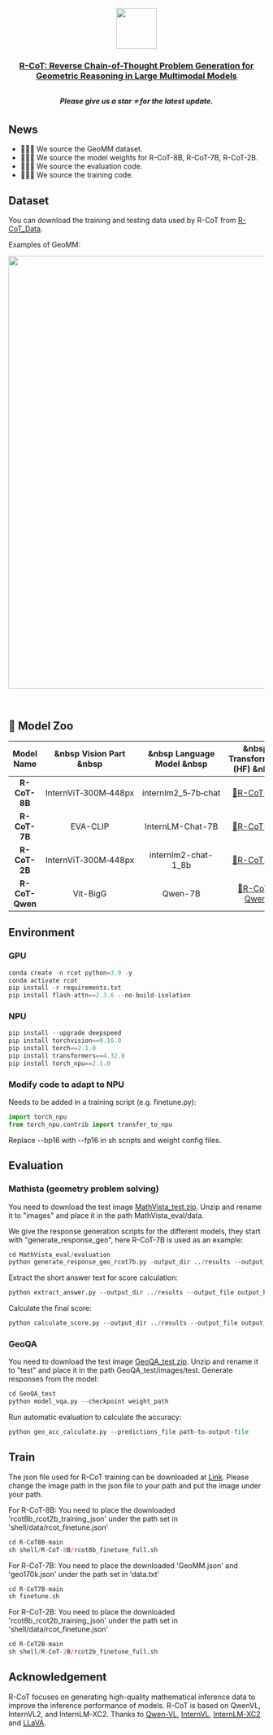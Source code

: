 <p align="center">
    <img src="https://s21.ax1x.com/2024/10/17/pAUm9qH.png" width="80" style="margin-bottom: 0.2;"/>
<p>

<h3 align="center"> <a href="">R-CoT: Reverse Chain-of-Thought Problem Generation for Geometric Reasoning in Large Multimodal Models</a></h3>
<h2></h2>

<h5 align="center"> Please give us a star ⭐ for the latest update.  </h5>

<h5 align="center">


## News 
* 🎉🎉🎉 We source the GeoMM dataset.
* 🎉🎉🎉 We source the model weights for R-CoT-8B, R-CoT-7B, R-CoT-2B.
* 🎉🎉🎉 We source the evaluation code.
* 🎉🎉🎉 We source the training code.


## Dataset
You can download the training and testing data used by R-CoT from [R-CoT_Data](https://huggingface.co/datasets/dle666/R-CoT).

Examples of GeoMM:
<br>
<p align="center">
    <img src="https://s21.ax1x.com/2024/10/20/pAaGpRJ.png" width="850"/>
<p>
<br>

    
## 🐳 Model Zoo

<div align="center">

|   Model Name   |    &nbsp Vision Part &nbsp      |     &nbsp Language Model &nbsp      |       &nbsp Transformers (HF) &nbsp     |
|:-----------:|:-------------------------:|:------------------------------------:|:------------------------------------:|
|  **R-CoT-8B**  | InternViT‑300M‑448px   | internlm2_5‑7b‑chat                  | [🤗R-CoT-8B](https://huggingface.co/dle666/R-CoT-8B) |
|  **R-CoT-7B**  | EVA-CLIP               | InternLM-Chat-7B                     | [🤗R-CoT-7B](https://huggingface.co/dle666/R-CoT-7B) |
|  **R-CoT-2B**  | InternViT‑300M‑448px   | internlm2-chat-1_8b                  | [🤗R-CoT-2B](https://huggingface.co/dle666/R-CoT-2B) |
| **R-CoT-Qwen** | Vit-BigG               |  Qwen-7B                             | [🤗R-CoT-Qwen](https://huggingface.co/dle666/R-CoT-Qwen) |

</div>


## Environment
### GPU
```python
conda create -n rcot python=3.9 -y
conda activate rcot
pip install -r requirements.txt
pip install flash-attn==2.3.6 --no-build-isolation
```

### NPU
```python
pip install --upgrade deepspeed
pip install torchvision==0.16.0
pip install torch==2.1.0
pip install transformers==4.32.0
pip install torch_npu==2.1.0
```

### Modify code to adapt to NPU
Needs to be added in a training script (e.g. finetune.py):
```python
import torch_npu
from torch_npu.contrib import transfer_to_npu
```
Replace --bp16 with --fp16 in sh scripts and weight config files.

## Evaluation
### Mathista (geometry problem solving)
You need to download the test image [MathVista_test.zip](https://huggingface.co/datasets/dle666/R-CoT). Unzip and rename it to "images" and place it in the path MathVista_eval/data.

We give the response generation scripts for the different models, they start with "generate_response_geo", here R-CoT-7B is used as an example:
```python
cd MathVista_eval/evaluation
python generate_response_geo_rcot7b.py -output_dir ../results --output_file output_bard.json --checkpoint weight_path
```

Extract the short answer text for score calculation:
```python
python extract_answer.py --output_dir ../results --output_file output_bard.json 
```

Calculate the final score:
```python
python calculate_score.py --output_dir ../results --output_file output_bard.json --score_file scores.json
```

### GeoQA
You need to download the test image [GeoQA_test.zip](https://huggingface.co/datasets/dle666/R-CoT). Unzip and rename it to "test" and place it in the path GeoQA_test/images/test.
Generate responses from the model:
```python
cd GeoQA_test
python model_vqa.py --checkpoint weight_path
```

Run automatic evaluation to calculate the accuracy:
```python
python geo_acc_calculate.py --predictions_file path-to-output-file
```

## Train
The json file used for R-CoT training can be downloaded at [Link](https://huggingface.co/datasets/dle666/R-CoT). Please change the image path in the json file to your path and put the image under your path.

For R-CoT-8B:
You need to place the downloaded 'rcot8b_rcot2b_training_json' under the path set in 'shell/data/rcot_finetune.json'
```python
cd R-CoT8B-main
sh shell/R-CoT-8B/rcot8b_finetune_full.sh
```

For R-CoT-7B:
You need to place the downloaded 'GeoMM.json' and 'geo170k.json' under the path set in 'data.txt'
```python
cd R-CoT7B-main
sh finetune.sh
```

For R-CoT-2B:
You need to place the downloaded 'rcot8b_rcot2b_training_json' under the path set in 'shell/data/rcot_finetune.json'
```python
cd R-CoT2B-main
sh shell/R-CoT-2B/rcot2b_finetune_full.sh
```

## Acknowledgement
R-CoT focuses on generating high-quality mathematical inference data to improve the inference performance of models. R-CoT is based on QwenVL, InternVL2, and InternLM-XC2. Thanks to [Qwen-VL](https://github.com/QwenLM/Qwen-VL.git), [InternVL](https://github.com/OpenGVLab/InternVL), [InternLM-XC2](https://github.com/InternLM/InternLM-XComposer) and [LLaVA](https://github.com/haotian-liu/LLaVA).
